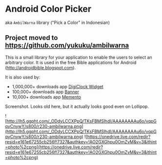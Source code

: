 # Android Color Picker #

aka `AmbilWarna` library ("Pick a Color" in Indonesian)

## Project moved to https://github.com/yukuku/ambilwarna ##

This is a small library for your application to enable the users to select an arbitrary color. It is used in the free Bible applications for Android (http://androidbible.blogspot.com).

It is also used by:
  * 1,000,000+ downloads app [DigiClock Widget](http://www.davidgoemans.com/mainsite/node/26)
  * 100,000+ downloads app [Banner](https://play.google.com/store/apps/details?id=kenyu73.bannerwidget)
  * 10,000+ downloads app [Memento](https://play.google.com/store/apps/details?id=net.redwarp.widget.memento)

Screenshot. Looks old here, but it actually looks good even on Lollipop.

![http://lh5.ggpht.com/_ODdyLCCXPpQ/TKsFBMSlhdI/AAAAAAAAu6o/vqpGqyCnywY/s800/r230-ambilwarna.png](http://lh5.ggpht.com/_ODdyLCCXPpQ/TKsFBMSlhdI/AAAAAAAAu6o/vqpGqyCnywY/s800/r230-ambilwarna.png)
![https://onedrive.live.com/redir?resid=e161e67255cb256f!7327&authkey=!AO2GXGhpu0OmZvM&v=3&ithint=photo%2cpng](https://onedrive.live.com/redir?resid=e161e67255cb256f!7327&authkey=!AO2GXGhpu0OmZvM&v=3&ithint=photo%2cpng)
